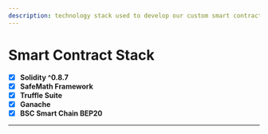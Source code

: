 ```yaml
---
description: technology stack used to develop our custom smart contract
---
```


# Smart Contract Stack



* [x] **Solidity ^0.8.7**
* [x] **SafeMath Framework**
* [x] **Truffle Suite**
* [x] **Ganache**
* [x] **BSC Smart Chain BEP20**

****

